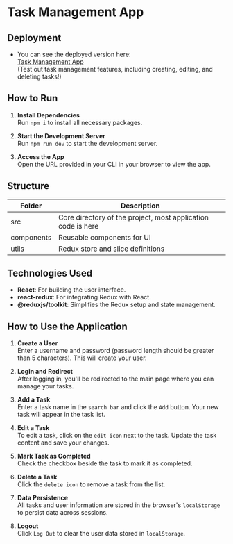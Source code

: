 # Task Management App

## Deployment

- You can see the deployed version here:  
  [Task Management App]()  
  (Test out task management features, including creating, editing, and deleting tasks!)

## How to Run

1. **Install Dependencies**  
   Run `npm i` to install all necessary packages.

2. **Start the Development Server**  
   Run `npm run dev` to start the development server.

3. **Access the App**  
   Open the URL provided in your CLI in your browser to view the app.

## Structure

| Folder     | Description                                                   |
| ---------- | ------------------------------------------------------------- |
| src        | Core directory of the project, most application code is here  |
| components | Reusable components for UI                                    |
| utils      | Redux store and slice definitions                             |

## Technologies Used

- **React**: For building the user interface.
- **react-redux**: For integrating Redux with React.
- **@reduxjs/toolkit**: Simplifies the Redux setup and state management.

## How to Use the Application

1. **Create a User**  
   Enter a username and password (password length should be greater than 5 characters). This will create your user.

2. **Login and Redirect**  
   After logging in, you'll be redirected to the main page where you can manage your tasks.

3. **Add a Task**  
   Enter a task name in the `search bar` and click the `Add` button. Your new task will appear in the task list.

4. **Edit a Task**  
   To edit a task, click on the `edit icon` next to the task. Update the task content and save your changes.

5. **Mark Task as Completed**  
   Check the checkbox beside the task to mark it as completed.

6. **Delete a Task**  
   Click the `delete icon` to remove a task from the list.

7. **Data Persistence**  
   All tasks and user information are stored in the browser's `localStorage` to persist data across sessions.

8. **Logout**  
   Click `Log Out` to clear the user data stored in `localStorage`.
